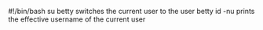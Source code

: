 #!/bin/bash
su betty switches the current user to the user betty
id -nu prints the effective username of the current user
